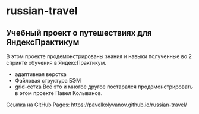 # russian-travel

## Учебный проект о путешествиях для ЯндексПрактикум


В этом проекте продемонстрированы знания и навыки полученные во 2 спринте обучения в ЯндексПрактикум.
* адаптивная верстка
* Файловая структура БЭМ
* grid-сетка
Всё это и многое другое постарался продемонстрировать в этом проекте Павел Колыванов.

Ссылка на GitHub Pages: https://pavelkolyvanov.github.io/russian-travel/
